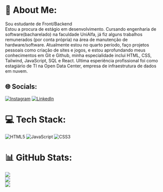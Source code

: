 # 💫 About Me:
Sou estudante de Front/Backend<br>Estou a procura de estágio em desenvolvimento.
Cursando engenharia de
software(bacharelado) na
faculdade UniAlfa, já fiz alguns
trabalhos remunerados (por conta
própria) na área de manutenção
de hardware/software.
Atualmente estou no quarto
período, faço projetos pessoais
como criação de sites e jogos, e
estou aprofundando meus
conhecimentos em Git e Github,
minha especialidade inclui HTML,
CSS, Tailwind, JavaScript, SQL e React. 
Ultima esperiência profissional foi como estagiário de TI na Open Data Center, empresa de infraestrutura de dados em nuvem.<br>


## 🌐 Socials:
[![Instagram](https://img.shields.io/badge/Instagram-%23E4405F.svg?logo=Instagram&logoColor=white)](https://instagram.com/pedro_gsgl) [![LinkedIn](https://img.shields.io/badge/LinkedIn-%230077B5.svg?logo=linkedin&logoColor=white)](https://www.linkedin.com/in/pedro-gualberto-9a2b62316/) 

# 💻 Tech Stack:
![HTML5](https://img.shields.io/badge/html5-%23E34F26.svg?style=for-the-badge&logo=html5&logoColor=white) ![JavaScript](https://img.shields.io/badge/javascript-%23323330.svg?style=for-the-badge&logo=javascript&logoColor=%23F7DF1E) ![CSS3](https://img.shields.io/badge/css3-%231572B6.svg?style=for-the-badge&logo=css3&logoColor=white)
# 📊 GitHub Stats:
![](https://github-readme-stats.vercel.app/api?username=PedroGualberto1203&theme=neon&hide_border=false&include_all_commits=false&count_private=false)<br/>
![](https://github-readme-streak-stats.herokuapp.com/?user=PedroGualberto1203&theme=neon&hide_border=false)<br/>
![](https://github-readme-stats.vercel.app/api/top-langs/?username=PedroGualberto1203&theme=neon&hide_border=false&include_all_commits=false&count_private=false&layout=compact)

<!-- Proudly created with GPRM ( https://gprm.itsvg.in ) -->
